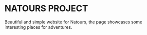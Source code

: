 # NATOURS PROJECT   

Beautiful and simple website for Natours, the page showcases some interesting places for adventures.
